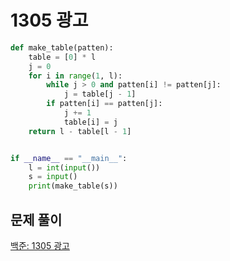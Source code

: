 # 1305 광고

```python
def make_table(patten):
    table = [0] * l
    j = 0
    for i in range(1, l):
        while j > 0 and patten[i] != patten[j]:
            j = table[j - 1]
        if patten[i] == patten[j]:
            j += 1
            table[i] = j
    return l - table[l - 1]


if __name__ == "__main__":
    l = int(input())
    s = input()
    print(make_table(s))
```



## 문제 풀이

[백준: 1305 광고](https://dirmathfl.tistory.com/316)

